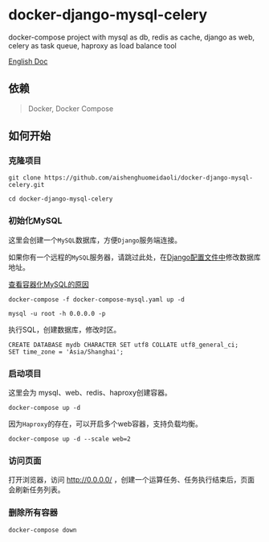 # docker-django-mysql-celery
docker-compose project with mysql as db, redis as cache, django as web, celery as task queue, haproxy as load balance tool

[English Doc](./README_en.md)

## 依赖

> Docker, Docker Compose

## 如何开始

### 克隆项目

```
git clone https://github.com/aishenghuomeidaoli/docker-django-mysql-celery.git

cd docker-django-mysql-celery
```

### 初始化MySQL

这里会创建一个`MySQL`数据库，方便`Django`服务端连接。

如果你有一个远程的`MySQL`服务器，请跳过此处，在[Django配置文件中](./web/web/settings.py)修改数据库地址。

[查看容器化MySQL的原因](https://aishenghuomeidaoli.github.io/%E6%8A%80%E6%9C%AF/%E6%8E%A2%E7%B4%A2docker%E5%AE%B9%E5%99%A8%E4%B8%8Bmysql%E7%9A%84%E6%95%B0%E6%8D%AE%E6%8C%81%E4%B9%85%E5%8C%96/)

```
docker-compose -f docker-compose-mysql.yaml up -d

mysql -u root -h 0.0.0.0 -p
```

执行SQL，创建数据库，修改时区。

```
CREATE DATABASE mydb CHARACTER SET utf8 COLLATE utf8_general_ci;
SET time_zone = 'Asia/Shanghai';
```

### 启动项目

这里会为 mysql、web、redis、haproxy创建容器。

```
docker-compose up -d

```

因为`Haproxy`的存在，可以开启多个web容器，支持负载均衡。

```
docker-compose up -d --scale web=2
```

### 访问页面

打开浏览器，访问 http://0.0.0.0/ ，创建一个运算任务、任务执行结束后，页面会刷新任务列表。


### 删除所有容器

```
docker-compose down
```